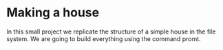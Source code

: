 # Making a house

In this small project we replicate the structure of a simple house in the file system. We are going to build everything using the command promt.